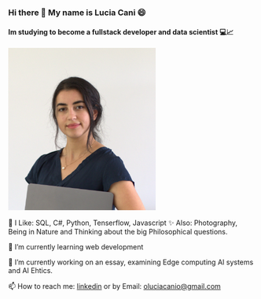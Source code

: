 ### Hi there 👋 My name is Lucia Cani 😄

#### Im studying to become a fullstack developer and data scientist 💻📈     

<img src="Profil_2.jpg" alt="image" width="300" height="330" border-radius="25%">

👀 I Like: SQL, C#, Python, Tenserflow, Javascript
✨ Also:  Photography, Being in Nature and Thinking about the big Philosophical questions.

🌱 I’m currently learning web development

🔭 I’m currently working on an essay, examining Edge computing AI systems and AI Ehtics.

📫 How to reach me:  [linkedin]( https://www.linkedin.com/in/lucia-cani-681463257/) or by Email: oluciacanio@gmail.com

<!--
**00Lucia00/00Lucia00** is a ✨ _special_ ✨ repository because its `README.md` (this file) appears on your GitHub profile.

Here are some ideas to get you started:


- 👯 I’m looking to collaborate on ...
- 🤔 I’m looking for help with ...
- 💬 Ask me about ...

- 😄 Pronouns: ...
- ⚡ Fun fact: ...
-->
